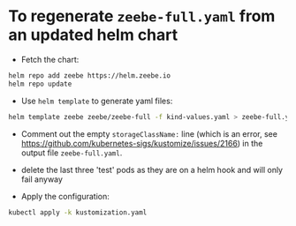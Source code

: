 # To regenerate `zeebe-full.yaml` from an updated helm chart

- Fetch the chart:

```bash
helm repo add zeebe https://helm.zeebe.io
helm repo update
```

- Use `helm template` to generate yaml files:

```bash
helm template zeebe zeebe/zeebe-full -f kind-values.yaml > zeebe-full.yaml
```

- Comment out the empty `storageClassName:` line (which is an error, see https://github.com/kubernetes-sigs/kustomize/issues/2166) in the output file `zeebe-full.yaml`.

- delete the last three 'test' pods as they are on a helm hook and will only fail anyway

- Apply the configuration:

```bash
kubectl apply -k kustomization.yaml
```
